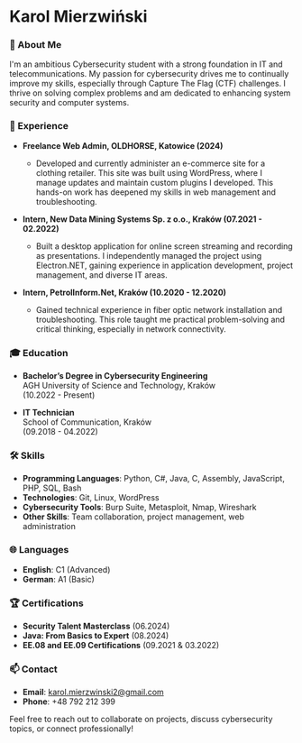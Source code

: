 # Karol Mierzwiński

### 📜 About Me
I'm an ambitious Cybersecurity student with a strong foundation in IT and telecommunications. My passion for cybersecurity drives me to continually improve my skills, especially through Capture The Flag (CTF) challenges. I thrive on solving complex problems and am dedicated to enhancing system security and computer systems.

### 💼 Experience

- **Freelance Web Admin, OLDHORSE, Katowice (2024)**
  - Developed and currently administer an e-commerce site for a clothing retailer. This site was built using WordPress, where I manage updates and maintain custom plugins I developed. This hands-on work has deepened my skills in web management and troubleshooting.

- **Intern, New Data Mining Systems Sp. z o.o., Kraków (07.2021 - 02.2022)**
  - Built a desktop application for online screen streaming and recording as presentations. I independently managed the project using Electron.NET, gaining experience in application development, project management, and diverse IT areas.

- **Intern, PetrolInform.Net, Kraków (10.2020 - 12.2020)**
  - Gained technical experience in fiber optic network installation and troubleshooting. This role taught me practical problem-solving and critical thinking, especially in network connectivity.

### 🎓 Education

- **Bachelor’s Degree in Cybersecurity Engineering**  
  AGH University of Science and Technology, Kraków  
  (10.2022 - Present)

- **IT Technician**  
  School of Communication, Kraków  
  (09.2018 - 04.2022)

### 🛠️ Skills

- **Programming Languages**: Python, C#, Java, C, Assembly, JavaScript, PHP, SQL, Bash
- **Technologies**: Git, Linux, WordPress
- **Cybersecurity Tools**: Burp Suite, Metasploit, Nmap, Wireshark
- **Other Skills**: Team collaboration, project management, web administration

### 🌐 Languages

- **English**: C1 (Advanced)
- **German**: A1 (Basic)

### 🏆 Certifications

- **Security Talent Masterclass** (06.2024)
- **Java: From Basics to Expert** (08.2024)
- **EE.08 and EE.09 Certifications** (09.2021 & 03.2022)

### 📫 Contact

- **Email**: karol.mierzwinski2@gmail.com
- **Phone**: +48 792 212 399

Feel free to reach out to collaborate on projects, discuss cybersecurity topics, or connect professionally!
